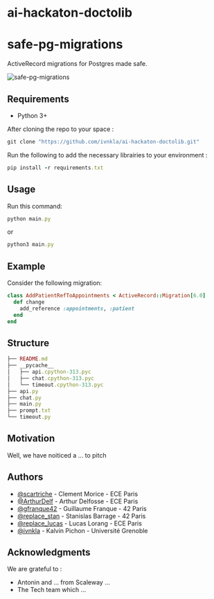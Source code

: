 # ai-hackaton-doctolib
# safe-pg-migrations

ActiveRecord migrations for Postgres made safe.

![safe-pg-migrations](./logo.png)

## Requirements

- Python 3+

After cloning the repo to your space :

```rb
git clone "https://github.com/ivnkla/ai-hackaton-doctolib.git"
```

Run the following to add the necessary librairies to your environment :

```rb
pip install -r requirements.txt
```

## Usage

Run this command:

```rb
python main.py
```

or 

```rb
python3 main.py
```

## Example

Consider the following migration:

```rb
class AddPatientRefToAppointments < ActiveRecord::Migration[6.0]
  def change
    add_reference :appointments, :patient
  end
end
```

## Structure
```rb
├── README.md
├── __pycache__
│   ├── api.cpython-313.pyc
│   ├── chat.cpython-313.pyc
│   └── timeout.cpython-313.pyc
├── api.py
├── chat.py
├── main.py
├── prompt.txt
└── timeout.py
```

## Motivation

Well, we have noiticed a ... to pitch 

## Authors

- [@scartriche](https://github.com/scartriche)        - Clement Morice    - ECE Paris
- [@ArthurDelf](https://github.com/ArthurDelf)        - Arthur Delfosse   - ECE Paris
- [@gfranque42](https://github.com/gfranque42)        - Guillaume Franque - 42 Paris
- [@replace_stan](https://github.com/replace_lucas)   - Stanislas Barrage - 42 Paris
- [@replace_lucas](https://github.com/replace_lucas)  - Lucas Lorang      - ECE Paris
- [@ivnkla](https://github.com/ivnkla)                - Kalvin Pichon     - Université Grenoble

## Acknowledgments

We are grateful to :
- Antonin and ... from Scaleway ...
- The Tech team which ...